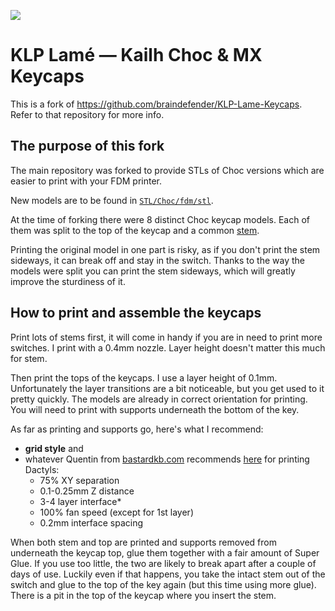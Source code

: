 ![](./Assets/KLP_Lame_Preview_All.jpg)

# KLP Lamé — Kailh Choc & MX Keycaps

This is a fork of https://github.com/braindefender/KLP-Lame-Keycaps. 
Refer to that repository for more info.


## The purpose of this fork

The main repository was forked to provide STLs of Choc versions which are easier to print with your FDM printer.

New models are to be found in [`STL/Choc/fdm/stl`](https://github.com/klausweiss/KLP-Lame-Keycaps/tree/master/STL/Choc/fdm/stl).

At the time of forking there were 8 distinct Choc keycap models.
Each of them was split to the top of the keycap and a common [stem](https://github.com/klausweiss/KLP-Lame-Keycaps/blob/master/STL/Choc/fdm/stl/legs.stl).

Printing the original model in one part is risky, as if you don't print the stem sideways, it can break off and stay in the switch.
Thanks to the way the models were split you can print the stem sideways, which will greatly improve the sturdiness of it.


## How to print and assemble the keycaps

Print lots of stems first, it will come in handy if you are in need to print more switches.
I print with a 0.4mm nozzle. Layer height doesn't matter this much for stem.

Then print the tops of the keycaps.
I use a layer height of 0.1mm.
Unfortunately the layer transitions are a bit noticeable, but you get used to it pretty quickly.
The models are already in correct orientation for printing.
You will need to print with supports underneath the bottom of the key.

As far as printing and supports go, here's what I recommend:
- **grid style** and
- whatever Quentin from [bastardkb.com](https://bastardkb.com/) recommends [here](https://docs.bastardkb.com/help/dactyl_print.html#supports) for printing Dactyls:
    - 75% XY separation
    - 0.1-0.25mm Z distance
    - 3-4 layer interface*
    - 100% fan speed (except for 1st layer)
    - 0.2mm interface spacing

When both stem and top are printed and supports removed from underneath the keycap top, glue them together with a fair amount of Super Glue.
If you use too little, the two are likely to break apart after a couple of days of use.
Luckily even if that happens, you take the intact stem out of the switch and glue to the top of the key again (but this time using more glue).
There is a pit in the top of the keycap where you insert the stem.

